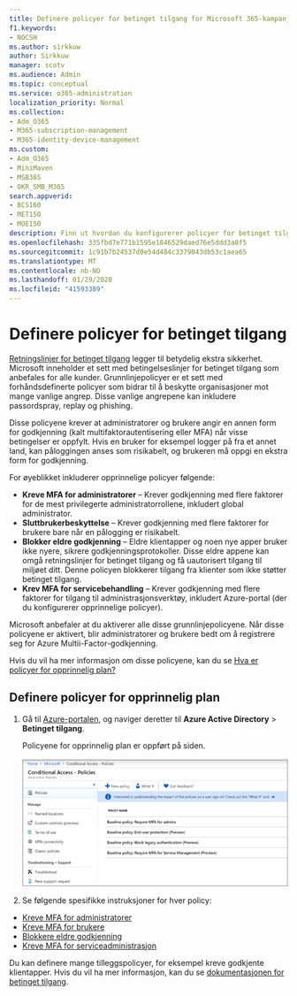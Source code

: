 ```yaml
---
title: Definere policyer for betinget tilgang for Microsoft 365-kampanjer
f1.keywords:
- NOCSH
ms.author: sirkkuw
author: Sirkkuw
manager: scotv
ms.audience: Admin
ms.topic: conceptual
ms.service: o365-administration
localization_priority: Normal
ms.collection:
- Adm_O365
- M365-subscription-management
- M365-identity-device-management
ms.custom:
- Adm_O365
- MiniMaven
- MSB365
- OKR_SMB_M365
search.appverid:
- BCS160
- MET150
- MOE150
description: Finn ut hvordan du konfigurerer policyer for betinget tilgang for Microsoft 365-kampanjer.
ms.openlocfilehash: 335fbd7e771b1595e1846529daed76e5ddd3a8f5
ms.sourcegitcommit: 1c91b7b24537d0e54d484c3379043db53c1aea65
ms.translationtype: MT
ms.contentlocale: nb-NO
ms.lasthandoff: 01/29/2020
ms.locfileid: "41593389"
---
```

# <a name="set-up-conditional-access-policies"></a>Definere policyer for betinget tilgang

[Retningslinjer for betinget tilgang](https://docs.microsoft.com/azure/active-directory/conditional-access/overview) legger til betydelig ekstra sikkerhet. Microsoft inneholder et sett med betingelseslinjer for betinget tilgang som anbefales for alle kunder. Grunnlinjepolicyer er et sett med forhåndsdefinerte policyer som bidrar til å beskytte organisasjoner mot mange vanlige angrep. Disse vanlige angrepene kan inkludere passordspray, replay og phishing.

Disse policyene krever at administratorer og brukere angir en annen form for godkjenning (kalt multifaktorautentisering eller MFA) når visse betingelser er oppfylt. Hvis en bruker for eksempel logger på fra et annet land, kan påloggingen anses som risikabelt, og brukeren må oppgi en ekstra form for godkjenning. 

For øyeblikket inkluderer opprinnelige policyer følgende:
- **Kreve MFA for administratorer** &ndash; Krever godkjenning med flere faktorer for de mest privilegerte administratorrollene, inkludert global administrator.
- **Sluttbrukerbeskyttelse** &ndash; Krever godkjenning med flere faktorer for brukere bare når en pålogging er risikabelt. 
- **Blokker eldre godkjenning** &ndash; Eldre klientapper og noen nye apper bruker ikke nyere, sikrere godkjenningsprotokoller. Disse eldre appene kan omgå retningslinjer for betinget tilgang og få uautorisert tilgang til miljøet ditt. Denne policyen blokkerer tilgang fra klienter som ikke støtter betinget tilgang. 
- **Krev MFA for servicebehandling** &ndash; Krever godkjenning med flere faktorer for tilgang til administrasjonsverktøy, inkludert Azure-portal (der du konfigurerer opprinnelige policyer). 

Microsoft anbefaler at du aktiverer alle disse grunnlinjepolicyene. Når disse policyene er aktivert, blir administratorer og brukere bedt om å registrere seg for Azure Multii-Factor-godkjenning.

Hvis du vil ha mer informasjon om disse policyene, kan du se [Hva er policyer for opprinnelig plan?](https://docs.microsoft.com/azure/active-directory/conditional-access/concept-baseline-protection)


## <a name="set-up-baseline-policies"></a>Definere policyer for opprinnelig plan

1. Gå til [Azure-portalen](https://portal.azure.com), og naviger deretter til **Azure Active Directory** \> **Betinget tilgang**.
    
    Policyene for opprinnelig plan er oppført på siden. <br/> <br/>
    ![Side som viser grunnlinjepolicyer for betinget tilgang.](media/baslinepolicies.png)
1. Se følgende spesifikke instruksjoner for hver policy:

  - [Kreve MFA for administratorer](https://docs.microsoft.com/azure/active-directory/conditional-access/howto-baseline-protect-administrators)
- [Kreve MFA for brukere](https://docs.microsoft.com/azure/active-directory/conditional-access/howto-baseline-protect-end-users)  
 - [Blokkere eldre godkjenning](https://docs.microsoft.com/azure/active-directory/conditional-access/howto-baseline-protect-legacy-auth)
  - [Kreve MFA for serviceadministrasjon](https://docs.microsoft.com/azure/active-directory/conditional-access/howto-baseline-protect-azure)

Du kan definere mange tilleggspolicyer, for eksempel kreve godkjente klientapper. Hvis du vil ha mer informasjon, kan du se [dokumentasjonen for betinget tilgang](https://docs.microsoft.com/azure/active-directory/conditional-access/).
